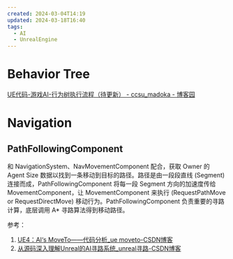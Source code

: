 ```yaml
---
created: 2024-03-04T14:19
updated: 2024-03-18T16:40
tags:
  - AI
  - UnrealEngine
---
```

# Behavior Tree

[UE代码-游戏AI-行为树执行流程（待更新） - ccsu\_madoka - 博客园](https://www.cnblogs.com/whitelily/p/17100961.html)

# Navigation
## PathFollowingComponent

和 NavigationSystem、NavMovementComponent 配合，获取 Owner 的 Agent Size 数据以找到一条移动到目标的路径。路径是由一段段直线 (Segment) 连接而成，PathFollowingComponent 将每一段 Segment 方向的加速度传给 MovementComponent，让 MovementComponent 来执行 (RequestPathMove or RequestDirectMove) 移动行为。PathFollowingComponent 负责重要的寻路计算，底层调用 A* 寻路算法得到移动路径。

参考：
1. [UE4：AI‘s MoveTo——代码分析\_ue moveto-CSDN博客](https://blog.csdn.net/jk_chen_acmer/article/details/120130031)
2. [从源码深入理解Unreal的AI寻路系统\_unreal寻路-CSDN博客](https://blog.csdn.net/hacning/article/details/132146914)
